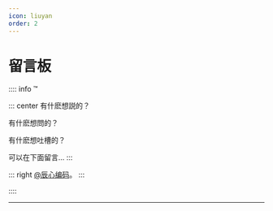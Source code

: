 ```yaml
---
icon: liuyan
order: 2
---
```


# 留言板

:::: info ™

::: center
有什麽想説的？

有什麽想問的？

有什麽想吐槽的？

可以在下面留言...
:::

::: right
[@辰心编码](https://mo7.cc)。
:::

::::

---
